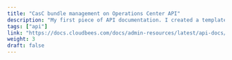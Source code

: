 ```yaml
---
title: "CasC bundle management on Operations Center API"
description: "My first piece of API documentation. I created a template for how to organize the content based on Tom Johnson's assertion that reference documentation for API endpoints consists of 5 general sections: resource descriptions, endpoints and methods, parameters, sample requests, and sample responses. I took a document written by a developer and tested the endpoints with Postman and curl to create my sample requests. I also created a page on how to authenticate with an API token."
tags: ["api"]
link: "https://docs.cloudbees.com/docs/admin-resources/latest/api-docs/bundle-management-api"
weight: 3
draft: false
---
```

